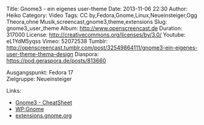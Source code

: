 Title: Gnome3 - ein eigenes user-theme
Date: 2013-11-06 22:30
Author: Heiko
Category: Video
Tags: CC by,Fedora,Gnome,Linux,Neueinsteiger,Ogg Theora,ohne Musik,screencast,gnome3,theme,extensions
Slug: gnome3_user_theme
Album: http://www.openscreencast.de
Duration: 317000
License: http://creativecommons.org/licenses/by/3.0/
Youtube: eL1YdM5yqss
Vimeo: 52072538
Tumblr: http://openscreencast.tumblr.com/post/32549864111/gnome3-ein-eigenes-user-theme-thema-design
Diaspora: https://pod.geraspora.de/posts/813660

Ausgangspunkt: Fedora 17  
Zielgruppe: Neueinsteiger  

Links:

  * [Gnome3 - CheatSheet](http://live.gnome.org/GnomeShell/CheatSheet "Link zu gnome.org" )
  * [WP:Gnome](http://de.wikipedia.org/wiki/Gnome "Link zu Wikipedia Gnome" )
  * [extensions.gnome.org](http://extensions.gnome.org "Link zu extensions von gnome3" )

